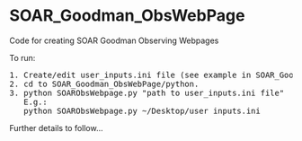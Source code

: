 # SOAR_Goodman_ObsWebPage
Code for creating SOAR Goodman Observing Webpages

To run:
<pre>
1. Create/edit user_inputs.ini file (see example in SOAR_Goodman_ObsWebPage/etc/)
2. cd to SOAR_Goodman_ObsWebPage/python.  
3. python SOARObsWebpage.py "path to user_inputs.ini file"
   E.g.:
   python SOARObsWebpage.py ~/Desktop/user_inputs.ini
</pre>

Further details to follow...
